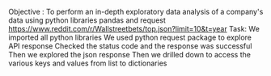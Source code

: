 Objective : To perform an in-depth exploratory data analysis of a company's data using python libraries pandas and request
https://www.reddit.com/r/Wallstreetbets/top.json?limit=10&t=year
Task:
We imported all python libraries
We used python request package to explore API response 
Checked the status code and the response was successful
Then we explored the json response 
Then we drilled down to access the various keys and values from list to dictionaries 
